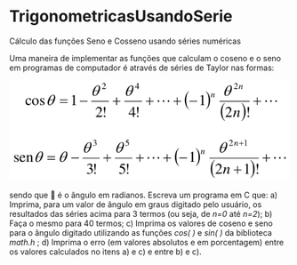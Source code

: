 # TrigonometricasUsandoSerie
Cálculo das funções Seno e Cosseno usando séries numéricas

Uma maneira de implementar as funções que calculam o coseno e o seno
em programas de computador é através de séries de Taylor nas formas:

![](Formulas.png)

sendo que  é o ângulo em radianos. Escreva um programa em C que:
a) Imprima, para um valor de ângulo em graus digitado pelo usuário, os
resultados das séries acima para 3 termos (ou seja, de _n=0_ até _n=2_);
b) Faça o mesmo para 40 termos;
c) Imprima os valores de coseno e seno para o ângulo digitado utilizando
as funções _cos( )_ e _sin( )_ da biblioteca _math.h_ ;
d) Imprima o erro (em valores absolutos e em porcentagem) entre os
valores calculados no itens a) e c) e entre b) e c).
